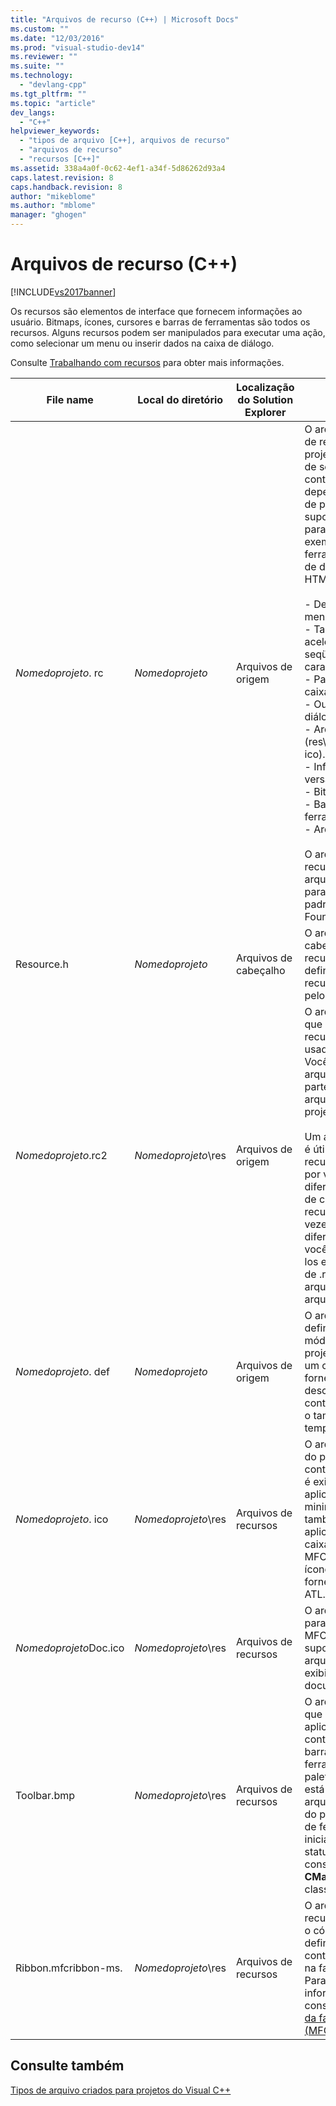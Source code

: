 ```yaml
---
title: "Arquivos de recurso (C++) | Microsoft Docs"
ms.custom: ""
ms.date: "12/03/2016"
ms.prod: "visual-studio-dev14"
ms.reviewer: ""
ms.suite: ""
ms.technology: 
  - "devlang-cpp"
ms.tgt_pltfrm: ""
ms.topic: "article"
dev_langs: 
  - "C++"
helpviewer_keywords: 
  - "tipos de arquivo [C++], arquivos de recurso"
  - "arquivos de recurso"
  - "recursos [C++]"
ms.assetid: 338a4a0f-0c62-4ef1-a34f-5d86262d93a4
caps.latest.revision: 8
caps.handback.revision: 8
author: "mikeblome"
ms.author: "mblome"
manager: "ghogen"
---
```

# Arquivos de recurso (C++)
[!INCLUDE[vs2017banner](../assembler/inline/includes/vs2017banner.md)]

Os recursos são elementos de interface que fornecem informações ao usuário.  Bitmaps, ícones, cursores e barras de ferramentas são todos os recursos.  Alguns recursos podem ser manipulados para executar uma ação, como selecionar um menu ou inserir dados na caixa de diálogo.  
  
 Consulte  [Trabalhando com recursos](../mfc/working-with-resource-files.md) para obter mais informações.  
  
|File name|Local do diretório|Localização do Solution Explorer|Descrição|  
|---------------|------------------------|--------------------------------------|---------------|  
|*Nomedoprojeto*. rc|*Nomedoprojeto*|Arquivos de origem|O arquivo de script de recurso para o projeto.  O arquivo de script de recurso contém o seguinte, dependendo do tipo de projeto e o suporte selecionado para o projeto \(por exemplo, barras de ferramentas, caixas de diálogo ou HTML\):<br /><br /> -   Definição de menu padrão.<br />-   Tabelas de acelerador e a seqüência de caracteres.<br />-   Padrão  **sobre** caixa de diálogo.<br />-   Outras caixas de diálogo.<br />-   Arquivo de ícone \(res\\*nomedoprojeto*. ico\).<br />-   Informações de versão.<br />-   Bitmaps.<br />-   Barra de ferramentas.<br />-   Arquivos HTML.<br /><br /> O arquivo de recursos inclui o arquivo Afxres.rc para os recursos padrão do Microsoft Foundation Class.|  
|Resource.h|*Nomedoprojeto*|Arquivos de cabeçalho|O arquivo de cabeçalho de recursos que inclui definições para os recursos usados pelo projeto.|  
|*Nomedoprojeto*.rc2|*Nomedoprojeto*\\res|Arquivos de origem|O arquivo de script que contém recursos adicionais usados pelo projeto.  Você pode incluir o arquivo .rc2 na parte superior do arquivo. RC do projeto.<br /><br /> Um arquivo de .rc2 é útil para incluir os recursos usados por vários projetos diferentes.  Em vez de criar os mesmos recursos várias vezes para diferentes projetos, você pode colocá\-los em um arquivo de .rc2 e inclua o arquivo de .rc2 no arquivo. rc principal.|  
|*Nomedoprojeto*. def|*Nomedoprojeto*|Arquivos de origem|O arquivo de definição de módulo para um projeto DLL.  Para um controle, ele fornece o nome e a descrição do controle, bem como o tamanho da pilha tempo de execução.|  
|*Nomedoprojeto*. ico|*Nomedoprojeto*\\res|Arquivos de recursos|O arquivo de ícone do projeto ou controle.  Este ícone é exibido quando o aplicativo é minimizado.  Ele também é usado no aplicativo de  **sobre** caixa.  Por padrão, MFC fornece o ícone do MFC e ATL fornece o ícone de ATL.|  
|*Nomedoprojeto*Doc.ico|*Nomedoprojeto*\\res|Arquivos de recursos|O arquivo de ícone para um projeto MFC que inclui suporte para a arquitetura de exibição do documento.|  
|Toolbar.bmp|*Nomedoprojeto*\\res|Arquivos de recursos|O arquivo de bitmap que representa o aplicativo ou controle em uma barra de ferramentas ou uma paleta.  Esse bitmap está incluído no arquivo de recurso do projeto.  A barra de ferramentas inicial e a barra de status são construídos da  **CMainFrame** classe.|  
|Ribbon.mfcribbon\-ms.|*Nomedoprojeto*\\res|Arquivos de recursos|O arquivo de recurso que contém o código XML que define os atributos, controles e botões na faixa de opções.  Para obter mais informações, consulte [Designer da faixa de opções \(MFC\)](../mfc/ribbon-designer-mfc.md).|  
  
## Consulte também  
 [Tipos de arquivo criados para projetos do Visual C\+\+](../ide/file-types-created-for-visual-cpp-projects.md)